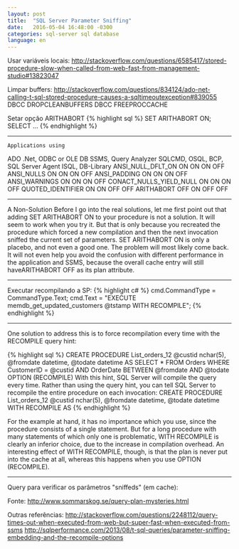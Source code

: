 ```yaml
---
layout: post
title:  "SQL Server Parameter Sniffing"
date:   2016-05-04 16:48:00 -0300
categories: sql-server sql database
language: en
---
```

Usar variáveis locais: http://stackoverflow.com/questions/6585417/stored-procedure-slow-when-called-from-web-fast-from-management-studio#13823047 

Limpar buffers: http://stackoverflow.com/questions/834124/ado-net-calling-t-sql-stored-procedure-causes-a-sqltimeoutexception#839055 
DBCC DROPCLEANBUFFERS
DBCC FREEPROCCACHE

Setar opção ARITHABORT
{% highlight sql %}
SET ARITHABORT ON; SELECT ...
{% endhighlight %}


________________________________________

	Applications using
ADO .Net, ODBC or OLE DB	SSMS, 
Query Analyzer	SQLCMD,
OSQL, BCP,
SQL Server Agent	ISQL, 
DB-Library
ANSI_NULL_DFLT_ON	ON	ON	ON	OFF
ANSI_NULLS	ON	ON	ON	OFF
ANSI_PADDING	ON	ON	ON	OFF
ANSI_WARNINGS	ON	ON	ON	OFF
CONACT_NULLS_YIELD_NULL	ON	ON	ON	OFF
QUOTED_IDENTIFIER	ON	ON	OFF	OFF
ARITHABORT	OFF	ON	OFF	OFF


 

________________________________________

A Non-Solution
Before I go into the real solutions, let me first point out that adding SET ARITHABORT ON to your procedure is not a solution. It will seem to work when you try it. But that is only because you recreated the procedure which forced a new compilation and then the next invocation sniffed the current set of parameters. SET ARITHABORT ON is only a placebo, and not even a good one. The problem will most likely come back. It will not even help you avoid the confusion with different performance in the application and SSMS, because the overall cache entry will still haveARITHABORT OFF as its plan attribute.


________________________________________

Executar recompilando a SP:
{% highlight c# %}
cmd.CommandType = CommandType.Text;
cmd.Text = "EXECUTE memdb_get_updated_customers @tstamp WITH RECOMPILE";
{% endhighlight %}


________________________________________

One solution to address this is to force recompilation every time with the RECOMPILE query hint:

{% highlight sql %}
CREATE PROCEDURE List_orders_12 @custid   nchar(5),
                                @fromdate datetime,
                                @todate   datetime AS
SELECT *
FROM   Orders
WHERE  CustomerID = @custid
  AND  OrderDate BETWEEN @fromdate AND @todate
OPTION (RECOMPILE)
With this hint, SQL Server will compile the query every time. Rather than using the query hint, you can tell SQL Server to recompile the entire procedure on each invocation:
CREATE PROCEDURE List_orders_12 @custid   nchar(5),
                                @fromdate datetime,
                                @todate   datetime WITH RECOMPILE AS
{% endhighlight %}

For the example at hand, it has no importance which you use, since the procedure consists of a single statement. But for a long procedure with many statements of which only one is problematic, WITH RECOMPILE is clearly an inferior choice, due to the increase in compilation overhead. An interesting effect of WITH RECOMPILE, though, is that the plan is never put into the cache at all, whereas this happens when you use OPTION (RECOMPILE).


________________________________________

Query para verificar os parâmetros "sniffeds" (em cache):

Fonte: http://www.sommarskog.se/query-plan-mysteries.html 

Outras referências:
http://stackoverflow.com/questions/2248112/query-times-out-when-executed-from-web-but-super-fast-when-executed-from-ssms
http://sqlperformance.com/2013/08/t-sql-queries/parameter-sniffing-embedding-and-the-recompile-options
